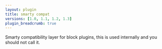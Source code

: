 ```yaml
---
layout: plugin
title: smarty compat
versions: [1.0, 1.1, 1.2, 1.3]
plugin_breadcrumb: true
---
```


Smarty compatibility layer for block plugins, this is used internally and you should not call it.